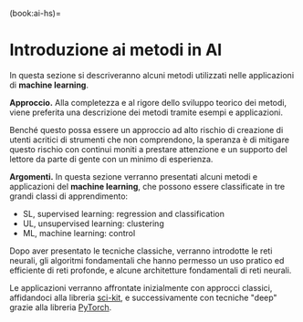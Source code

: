 (book:ai-hs)=
# Introduzione ai metodi in AI

In questa sezione si descriveranno alcuni metodi utilizzati nelle applicazioni di **machine learning**. 

**Approccio.** Alla completezza e al rigore dello sviluppo teorico dei metodi, viene preferita una descrizione dei metodi tramite esempi e applicazioni.

Benché questo possa essere un approccio ad alto rischio di creazione di utenti acritici di strumenti che non comprendono, la speranza è di mitigare questo rischio con continui moniti a prestare attenzione e un supporto del lettore da parte di gente con un minimo di esperienza.

**Argomenti.** In questa sezione verranno presentati alcuni metodi e applicazioni del **machine learning**, che possono essere classificate in tre grandi classi di apprendimento:
- SL, supervised learning: regression and classification
- UL, unsupervised learning: clustering
- ML, machine learning: control

Dopo aver presentato le tecniche classiche, verranno introdotte le reti neurali, gli algoritmi fondamentali che hanno permesso un uso pratico ed efficiente di reti profonde, e alcune architetture fondamentali di reti neurali.

Le applicazioni verranno affrontate inizialmente con approcci classici, affidandoci alla libreria [sci-kit](https://scikit-learn.org), e successivamente con tecniche "deep" grazie alla libreria [PyTorch](https://pytorch.org).
